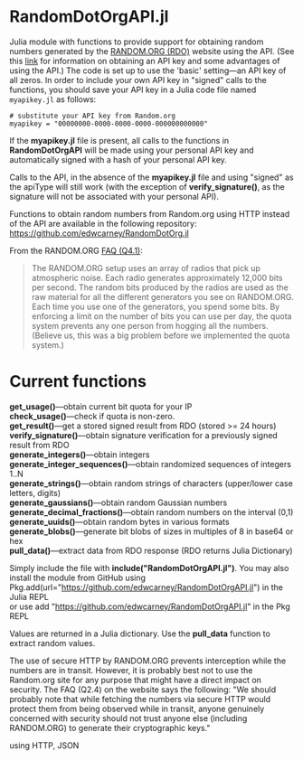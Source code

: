 # RandomDotOrgAPI.jl

Julia module with functions to provide support for obtaining random numbers generated by the <a href="https://random.org">RANDOM.ORG (RDO)</a> website using the API. (See this <a href="https://api.random.org/api-keys">link</a> for information on obtaining an API key and some advantages of using the API.) The code is set up to use the 'basic' setting&mdash;an API key of all zeros. In order to include your own API key in "signed" calls to the functions, you should save your API key in a Julia code file named ```myapikey.jl``` as follows:

```
# substitute your API key from Random.org
myapikey = "00000000-0000-0000-0000-000000000000"
```
If the <b>myapikey.jl</b> file is present, all calls to the functions in <b>RandomDotOrgAPI</b> will be made using your personal API key and automatically signed with a hash of your personal API key.

Calls to the API, in the absence of the <b>myapikey.jl</b> file and using "signed" as the apiType will still work (with the exception of <b>verify_signature()</b>, as the signature will not be associated with your personal API).

Functions to obtain random numbers from Random.org using HTTP instead of the API are available in the following repository: https://github.com/edwcarney/RandomDotOrg.jl

From the RANDOM.ORG <a href="https://www.random.org/faq">FAQ (Q4.1)</a>:
<blockquote>The RANDOM.ORG setup uses an array of radios that pick up atmospheric noise. Each radio generates approximately 12,000 bits per second. The random bits produced by the radios are used as the raw material for all the different generators you see on RANDOM.ORG. Each time you use one of the generators, you spend some bits. By enforcing a limit on the number of bits you can use per day, the quota system prevents any one person from hogging all the numbers. (Believe us, this was a big problem before we implemented the quota system.)</blockquote>

# Current functions
<b>get_usage()</b>&mdash;obtain current bit quota for your IP<br>
<b>check_usage()</b>&mdash;check if quota is non-zero.<br>
<b>get_result()</b>&mdash;get a stored signed result from RDO (stored >= 24 hours)<br>
<b>verify_signature()</b>&mdash;obtain signature verification for a previously signed result from RDO<br>
<b>generate_integers()</b>&mdash;obtain integers<br>
<b>generate_integer_sequences()</b>&mdash;obtain randomized sequences of integers 1..N<br>
<b>generate_strings()</b>&mdash;obtain random strings of characters (upper/lower case letters, digits)<br>
<b>generate_gaussians()</b>&mdash;obtain random Gaussian numbers<br>
<b>generate_decimal_fractions()</b>&mdash;obtain random numbers on the interval (0,1)<br>
<b>generate_uuids()</b>&mdash;obtain random bytes in various formats<br>
<b>generate_blobs()</b>&mdash;generate bit blobs of sizes in multiples of 8 in base64 or hex<br>
<b>pull_data()</b>&mdash;extract data from RDO response (RDO returns Julia Dictionary)

Simply include the file with <b>include("RandomDotOrgAPI.jl")</b>. You may also install the module from GitHub using<br>
Pkg.add(url="https://github.com/edwcarney/RandomDotOrgAPI.jl") in the Julia REPL<br>
or use add "https://github.com/edwcarney/RandomDotOrgAPI.jl" in the Pkg REPL<br>

Values are returned in a Julia dictionary. Use the <b>pull_data</b> function to extract random values.

The use of secure HTTP by RANDOM.ORG prevents interception while the numbers are in transit. However, it is probably best not to use the Random.org site for any purpose that might have a direct impact on security. The FAQ (Q2.4) on the website says the following: "We should probably note that while fetching the numbers via secure HTTP would protect them from being observed while in transit, anyone genuinely concerned with security should not trust anyone else (including RANDOM.ORG) to generate their cryptographic keys."

using HTTP, JSON
